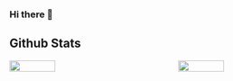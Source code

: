### Hi there 👋

<!--
**dovanthao2404/dovanthao2404** is a ✨ _special_ ✨ repository because its `README.md` (this file) appears on your GitHub profile.

Here are some ideas to get you started:

- 🔭 I’m currently working on ...
- 🌱 I’m currently learning ...
- 👯 I’m looking to collaborate on ...
- 🤔 I’m looking for help with ...
- 💬 Ask me about ...
- 📫 How to reach me: ...
- 😄 Pronouns: ...
- ⚡ Fun fact: ...
-->
## Github Stats  
<div style="display: flex; justify-content: space-between;">

<img src="https://github-readme-stats.vercel.app/api?username=dovanthao2404" align="left" style="width: 40%" />

<img src="https://github-readme-stats.vercel.app/api/top-langs/?username=dovanthao2404&layout=compact" align="left" style="width: 40%" />
</div>

